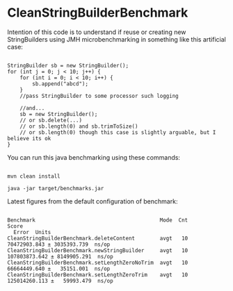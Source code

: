 # CleanStringBuilderBenchmark

Intention of this code is to understand if reuse or creating new StringBuilders using JMH microbenchmarking in something like this artificial case:

<pre><code>
StringBuilder sb = new StringBuilder();
for (int j = 0; j < 10; j++) {
    for (int i = 0; i < 10; i++) {
        sb.append("abcd");
    }
    //pass StringBuilder to some processor such logging
    
    //and...
    sb = new StringBuilder();
    // or sb.delete(...)
    // or sb.length(0) and sb.trimToSize()
    // or sb.length(0) though this case is slightly arguable, but I believe its ok
}
</code></pre>

You can run this java benchmarking using these commands:

<pre><code>
mvn clean install

java -jar target/benchmarks.jar
</code></pre>


Latest figures from the default configuration of benchmark:

<pre><code>
Benchmark                                        Mode  Cnt          Score
  Error  Units
CleanStringBuilderBenchmark.deleteContent        avgt   10   70472903.843 ± 3035393.739  ns/op
CleanStringBuilderBenchmark.newStringBuilder     avgt   10  107803873.642 ± 8149905.291  ns/op
CleanStringBuilderBenchmark.setLengthZeroNoTrim  avgt   10   66664449.640 ±   35151.001  ns/op
CleanStringBuilderBenchmark.setLengthZeroTrim    avgt   10  125014260.113 ±   59993.479  ns/op

</code></pre>
